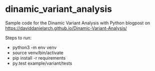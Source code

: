 # dinamic_variant_analysis
Sample code for the Dinamic Variant Analysis with Python blogpost on https://daviddanielarch.github.io/Dinamic-Variant-Analysis/

Steps to run:
* python3 -m env venv
* source venv/bin/activate
* pip install -r requirements
* py.test example/variant/tests
